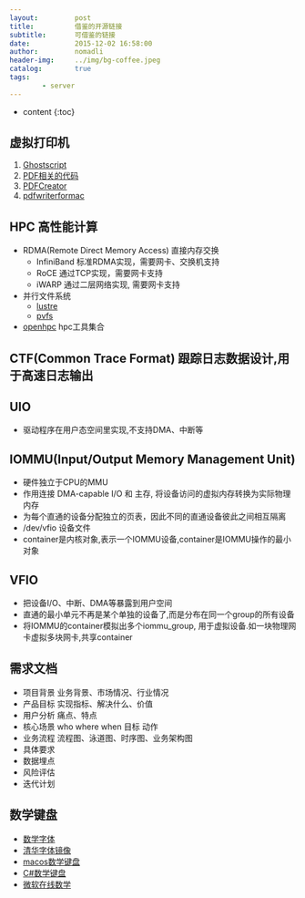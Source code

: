 ```yaml
---
layout:         post
title:          借鉴的开源链接
subtitle:       可借鉴的链接
date:           2015-12-02 16:58:00
author:         nomadli
header-img:     ../img/bg-coffee.jpeg
catalog:        true
tags:
        - server
---
```


* content
{:toc}

## 虚拟打印机
1. [Ghostscript](http://git.ghostscript.com/?p=ghostpdl.git;a=summary)
2. [PDF相关的代码](http://git.ghostscript.com/)
3. [PDFCreator](https://github.com/pdfforge/PDFCreator.git)
4. [pdfwriterformac](https://git.code.sf.net/p/pdfwriterformac/git)

## HPC 高性能计算
- RDMA(Remote Direct Memory Access) 直接内存交换
    - InfiniBand 标准RDMA实现，需要网卡、交换机支持
    - RoCE       通过TCP实现，需要网卡支持
    - iWARP      通过二层网络实现, 需要网卡支持
- 并行文件系统
    - [lustre](git.whamcloud.com/fs/lustre-release.git)
    - [pvfs](http://www.pvfs.org)
- [openhpc](https://github.com/openhpc/ohpc) hpc工具集合

## CTF(Common Trace Format) 跟踪日志数据设计,用于高速日志输出

## UIO
- 驱动程序在用户态空间里实现,不支持DMA、中断等

## IOMMU(Input/Output Memory Management Unit)
- 硬件独立于CPU的MMU
- 作用连接 DMA-capable I/O 和 主存, 将设备访问的虚拟内存转换为实际物理内存
- 为每个直通的设备分配独立的页表，因此不同的直通设备彼此之间相互隔离
- /dev/vfio 设备文件
- container是内核对象,表示一个IOMMU设备,container是IOMMU操作的最小对象

## VFIO
- 把设备I/O、中断、DMA等暴露到用户空间
- 直通的最小单元不再是某个单独的设备了,而是分布在同一个group的所有设备
- 将IOMMU的container模拟出多个iommu_group, 用于虚拟设备.如一块物理网卡虚拟多块网卡,共享container

## 需求文档
- 项目背景 业务背景、市场情况、行业情况
- 产品目标 实现指标、解决什么、价值
- 用户分析 痛点、特点
- 核心场景 who where when 目标 动作
- 业务流程 流程图、泳道图、时序图、业务架构图
- 具体要求
- 数据埋点
- 风险评估
- 迭代计划

## 数学键盘
- [数学字体](https://github.com/CyanoHao/OpenType-MATH-TTF)
- [清华字体镜像](https://mirrors.sjtug.sjtu.edu.cn/ctan/fonts)
- [macos数学键盘](https://github.com/kostub/iosMath)
- [C#数学键盘](https://github.com/kashifimran/math-editor)
- [微软在线数学](https://math.microsoft.com/zh)
